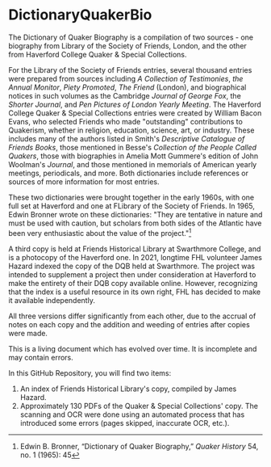 # DictionaryQuakerBio

The Dictionary of Quaker Biography is a compilation of two sources - one biography from Library of the Society of Friends, London, and the other from Haverford College Quaker & Special Collections.

For the Library of the Society of Friends entries, several thousand entries were prepared from sources including _A Collection of Testimonies_, _the Annual Monitor_, _Piety Promoted_, _The Friend_ (London), and biographical notices in such volumes as the Cambridge _Journal of George Fox_, the _Shorter Journal_, and _Pen Pictures of London Yearly Meeting_. The Haverford College Quaker & Special Collections entries were created by William Bacon Evans, who selected Friends who made "outstanding" contributions to Quakerism, whether in religion, education, science, art, or industry. These includes many of the authors listed in Smith's _Descriptive Catalogue of Friends Books_, those mentioned in Besse's _Collection of the People Called Quakers_, those with biographies in Amelia Mott Gummere's edition of John Woolman's _Journal_, and those mentioned in memorials of American yearly meetings, periodicals, and more. Both dictionaries include references or sources of more information for most entries.

These two dictionaries were brought together in the early 1960s, with one full set at Haverford and one at FLibrary of the Society of Friends. In 1965, Edwin Bronner wrote on these dictionaries: "They are tentative in nature and must be used with caution, but scholars from both sides of the Atlantic have been very enthusiastic about the value of the project."[^1] 

A third copy is held at Friends Historical Library at Swarthmore College, and is a photocopy of the Haverford one. In 2021, longtime FHL volunteer James Hazard indexed the copy of the DQB held at Swarthmore. The project was intended to supplement a project then under consideration at Haverford to make the entirety of their DQB copy available online. However, recognizing that the index is a useful resource in its own right, FHL has decided to make it available independently.

All three versions differ significantly from each other, due to the accrual of notes on each copy and the addition and weeding of entries after copies were made.

This is a living document which has evolved over time. It is incomplete and may contain errors.

In this GitHub Repository, you will find two items:
1. An index of Friends Historical Library's copy, compiled by James Hazard.
2. Approximately 130 PDFs of the Quaker & Special Collections' copy. The scanning and OCR were done using an automated process that has introduced some errors (pages skipped, inaccurate OCR, etc.).

[^1]: Edwin B. Bronner, “Dictionary of Quaker Biography,” _Quaker History_ 54, no. 1 (1965): 45
